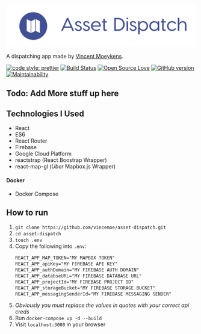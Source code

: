 ![logo](logo.png)

A dispatching app made by [Vincent Moeykens](https://github.com/vincemoe).

[![code style: prettier](https://img.shields.io/badge/code_style-prettier-ff69b4.svg?style=flat-square)](https://github.com/prettier/prettier) [![Build Status](https://travis-ci.org/vincemoe/asset-dispatch.svg?branch=master)](https://travis-ci.org/vincemoe/asset-dispatch) [![Open Source Love](https://badges.frapsoft.com/os/mit/mit.svg?v=102)](https://github.com/vincemoe/road-trip-ballot/LICENSE) [![GitHub version](https://badge.fury.io/gh/vincemoe%2Fasset-dispatch.svg)](https://badge.fury.io/gh/vincemoe%2Fasset-dispatch) [![Maintainability](https://api.codeclimate.com/v1/badges/1b11605a577471d1d82d/maintainability)](https://codeclimate.com/github/vincemoe/asset-dispatch/maintainability) 

## Todo: Add More stuff up here

## Technologies I Used

- React
- ES6
- React Router
- Firebase
- Google Cloud Platform
- reactstrap (React Boostrap Wrapper)
- react-map-gl (*Uber* Mapbox.js Wrapper)


#### Docker
- Docker Compose

## How to run
1. `git clone https://github.com/vincemoe/asset-dispatch.git`
2. `cd asset-dispatch`
3. `touch .env`
4. Copy the following into `.env`:
    ```
    REACT_APP_MAP_TOKEN="MY MAPBOX TOKEN"
    REACT_APP_apiKey="MY FIREBASE API KEY"
    REACT_APP_authDomain="MY FIREBASE AUTH DOMAIN"
    REACT_APP_databseURL="MY FIREBASE DATABASE URL"
    REACT_APP_projectId="MY FIREBASE PROJECT ID"
    REACT_APP_storageBucket="MY FIREBASE STORAGE BUCKET"
    REACT_APP_messagingSenderId="MY FIREBASE MESSAGING SENDER"
    ```
5. *Obviously you must replace the values in quotes with your correct api creds*
6. Run `docker-compose up -d --build`
7. Visit `localhost:3000` in your browser